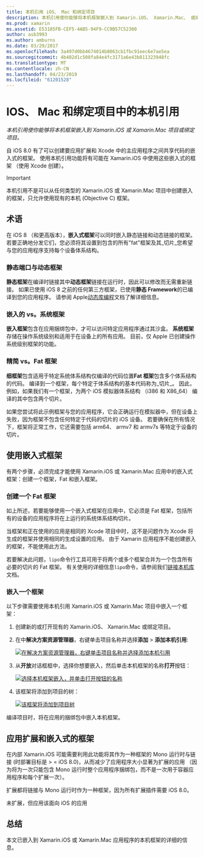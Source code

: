 ```yaml
---
title: 本机引用 iOS、 Mac 和绑定项目
description: 本机引用使你能够将本机框架嵌入到 Xamarin.iOS、 Xamarin.Mac、 或绑定项目。
ms.prod: xamarin
ms.assetid: E53185FB-CEF5-4AB5-94F9-CC9B57C52300
author: asb3993
ms.author: amburns
ms.date: 03/29/2017
ms.openlocfilehash: 3a497d0bb4674014b8063cb1fbc91eec6e7ae5ea
ms.sourcegitcommit: 4b402d1c508fa84e4fc3171a6e43b811323948fc
ms.translationtype: MT
ms.contentlocale: zh-CN
ms.lasthandoff: 04/23/2019
ms.locfileid: "61201528"
---
```

# <a name="native-references-in-ios-mac-and-bindings-projects"></a>IOS、 Mac 和绑定项目中的本机引用

_本机引用使你能够将本机框架嵌入到 Xamarin.iOS 或 Xamarin.Mac 项目或绑定项目。_

自 iOS 8.0 有了可以创建要应用扩展和 Xcode 中的主应用程序之间共享代码的嵌入式的框架。 使用本机引用功能将有可能在 Xamarin.iOS 中使用这些嵌入式的框架 （使用 Xcode 创建）。
 
> [!IMPORTANT]
> 本机引用不是可以从任何类型的 Xamarin.iOS 或 Xamarin.Mac 项目中创建嵌入的框架，只允许使用现有的本机 (Objective C) 框架。

<a name="Terminology" />

## <a name="terminology"></a>术语

在 iOS 8 （和更高版本），**嵌入式框架**可以同时嵌入静态链接和动态链接的框架。 若要正确地分发它们，您必须将其设置到包含的所有"fat"框架及其_切片_您希望与您的应用程序支持每个设备体系结构。

<a name="Static-vs-Dynamic-Frameworks" />

### <a name="static-vs-dynamic-frameworks"></a>静态端口与动态框架

**静态框架**在编译时链接其中**动态框架**链接在运行时，因此可以修改而无需重新链接。 如果已使用 iOS 8 之前的任何第三方框架，已使用**静态 Framework**的已编译到您的应用程序。 请参阅 Apple[动态库编程](https://developer.apple.com/library/mac/documentation/DeveloperTools/Conceptual/DynamicLibraries/100-Articles/OverviewOfDynamicLibraries.html#//apple_ref/doc/uid/TP40001873-SW1)文档了解详细信息。

<a name="Embedded-vs-System-Frameworks" />

### <a name="embedded-vs-system-frameworks"></a>嵌入的 vs。系统框架

**嵌入框架**包含在应用捆绑包中，才可以访问特定应用程序通过其沙盒。 **系统框架**存储在操作系统级别和适用于在设备上的所有应用。 目前，仅 Apple 已创建操作系统级别框架的功能。

<a name="Thin-vs-Fat-Frameworks" />

### <a name="thin-vs-fat-frameworks"></a>精简 vs。Fat 框架

**细框架**包含适用于特定系统体系结构仅编译的代码位置**Fat 框架**包含多个体系结构的代码。 编译到一个框架，每个特定于体系结构的基本代码称为_切片_。 因此，例如，如果我们有一个框架，为两个 iOS 模拟器体系结构 （i386 和 X86_64） 编译的其中包含两个切片。

如果您尝试将此示例框架与您的应用程序，它会正确运行在模拟器中，但在设备上失败，因为框架不包含任何特定于代码的切片的 iOS 设备。 若要确保在所有情况下，框架将正常工作，它还需要包括 arm64、 armv7 和 armv7s 等特定于设备的切片。

<a name="Working-with-Embedded-Frameworks" />

## <a name="working-with-embedded-frameworks"></a>使用嵌入式框架

有两个步骤，必须完成才能使用 Xamarin.iOS 或 Xamarin.Mac 应用中的嵌入式框架：创建一个框架，Fat 和嵌入框架。

<a name="Overview" />

### <a name="creating-a-fat-framework"></a>创建一个 Fat 框架

如上所述，若要能够使用一个嵌入式框架在应用中，它必须是 Fat 框架，包括所有的设备的应用程序将在上运行的系统体系结构切片。

当框架和正在使用的应用是相同的 Xcode 项目中时，这不是问题作为 Xcode 将生成的框架并使用相同的生成设置的应用。 由于 Xamarin 应用程序不能创建嵌入的框架，不能使用此方法。

若要解决此问题，`lipo`命令行工具可用于将两个或多个框架合并为一个包含所有必要的切片的 Fat 框架。 有关使用的详细信息`lipo`命令，请参阅我们[链接本机库](~/ios/platform/native-interop.md)文档。

<a name="Embedding-a-Framework" />

### <a name="embedding-a-framework"></a>嵌入一个框架

以下步骤需要使用本机引用 Xamarin.iOS 或 Xamarin.Mac 项目中嵌入一个框架：

1. 创建新的或打开现有的 Xamarin.iOS、 Xamarin.Mac 或绑定项目。
2. 在中**解决方案资源管理器**，右键单击项目名称并选择**添加** > **添加本机引用**: 

    [![](native-references-images/ref01.png "在解决方案资源管理器，右键单击项目名称并选择添加本机引用")](native-references-images/ref01.png#lightbox)
3. 从**开放**对话框框中，选择你想要嵌入，然后单击本机框架的名称**打开**按钮： 

    [![](native-references-images/ref02.png "选择本机框架嵌入，并单击打开按钮的名称")](native-references-images/ref02.png#lightbox)
4. 该框架将添加到项目的树： 

    [![](native-references-images/ref03.png "该框架将添加到项目树")](native-references-images/ref03.png#lightbox)

编译项目时，将在应用的捆绑包中嵌入本机框架。

<a name="App-Extensions-and-Embedded-Frameworks" />

## <a name="app-extensions-and-embedded-frameworks"></a>应用扩展和嵌入式的框架

在内部 Xamarin.iOS 可能需要利用此功能将其作为一种框架的 Mono 运行时与链接 (时部署目标是 > = iOS 8.0)，从而减少了应用程序大小显著为扩展的应用 （因为将为一次只能包含 Mono 运行时整个应用程序捆绑包，而不是一次用于容器应用程序和每个扩展一次）。

扩展都将链接与 Mono 运行时作为一种框架，因为所有扩展插件需要 iOS 8.0。

未扩展，但应用该面向 iOS 的应用 

<a name="Summary" />

## <a name="summary"></a>总结

本文已嵌入到 Xamarin.iOS 或 Xamarin.Mac 应用程序的本机框架的详细的信息。

